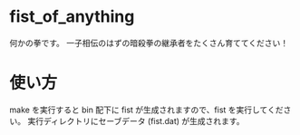 # fist_of_anything

何かの拳です。
一子相伝のはずの暗殺拳の継承者をたくさん育ててください！

# 使い方

make を実行すると bin 配下に fist が生成されますので、fist を実行してください。
実行ディレクトリにセーブデータ (fist.dat) が生成されます。
